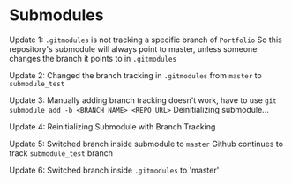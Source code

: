 # Submodules

Update 1: 
`.gitmodules` is not tracking a specific branch of `Portfolio`
So this repository's submodule will always point to master, unless someone changes 
the branch it points to in `.gitmodules`

Update 2: Changed the branch tracking in `.gitmodules` from `master` to `submodule_test`

Update 3: Manually adding branch tracking doesn't work, have to use `git submodule add -b <BRANCH_NAME> <REPO_URL>`
Deinitializing submodule...

Update 4: Reinitializing Submodule with Branch Tracking

Update 5: Switched branch inside submodule to `master`
	Github continues to track `submodule_test` branch

Update 6: Switched branch inside `.gitmodules` to 'master'
